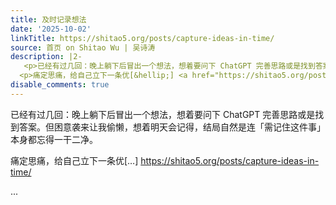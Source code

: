 ```yaml
---
title: 及时记录想法
date: '2025-10-02'
linkTitle: https://shitao5.org/posts/capture-ideas-in-time/
source: 首页 on Shitao Wu | 吴诗涛
description: |2-
   <p>已经有过几回：晚上躺下后冒出一个想法，想着要问下 ChatGPT 完善思路或是找到答案。但困意袭来让我偷懒，想着明天会记得，结局自然是连「需记住这件事」本身都忘得一干二净。</p>
  <p>痛定思痛，给自己立下一条优[&hellip;] <a href="https://shitao5.org/posts/capture-ideas-in-time/">https://shitao5.org/posts/capture-ideas-in-time/</a></p>  ...
disable_comments: true
---
```

 <p>已经有过几回：晚上躺下后冒出一个想法，想着要问下 ChatGPT 完善思路或是找到答案。但困意袭来让我偷懒，想着明天会记得，结局自然是连「需记住这件事」本身都忘得一干二净。</p>
<p>痛定思痛，给自己立下一条优[&hellip;] <a href="https://shitao5.org/posts/capture-ideas-in-time/">https://shitao5.org/posts/capture-ideas-in-time/</a></p>  ...